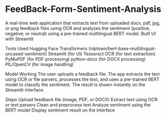 # FeedBack-Form-Sentiment-Analysis
A real-time web application that extracts text from uploaded docx, pdf, jpg, or png feedback files using OCR and analyzes the sentiment (positive, negative, or neutral) using a pre-trained multilingual BERT model. Built UI with Streamlit 

Tools Used
Hugging Face Transformers (nlptown/bert-base-multilingual-uncased-sentiment)
Streamlit (for UI)
Tesseract OCR (for text extraction)
PyMuPDF (for PDF processing)
python-docx (for DOCX processing)
PIL/OpenCV (for image handling)

Model Working 
The user uploads a feedback file. The app extracts the text using OCR or file parsers, processes the text, and uses a pre-trained BERT model to classify the sentiment. The result is shown instantly on the Streamlit interface.

Steps
Upload feedback file (image, PDF, or DOCX)
Extract text using OCR or text parsers
Clean and preprocess text
Analyze sentiment using the BERT model
Display sentiment result on the interface
